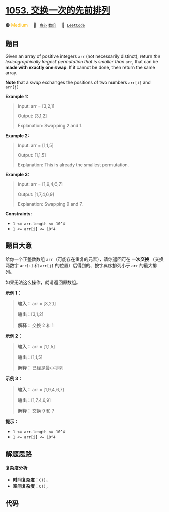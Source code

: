 # [1053. 交换一次的先前排列](https://leetcode.com/problems/previous-permutation-with-one-swap)

🟠 <font color=#ffb800>Medium</font>&emsp; 🔖&ensp; [`贪心`](/leetcode/outline/tag/greedy.md) [`数组`](/leetcode/outline/tag/array.md)&emsp; 🔗&ensp;[`LeetCode`](https://leetcode.com/problems/previous-permutation-with-one-swap)

## 题目

Given an array of positive integers `arr` (not necessarily distinct), return
_the_ _lexicographically_ _largest permutation that is smaller than_ `arr`,
that can be **made with exactly one swap**. If it cannot be done, then return
the same array.

**Note** that a _swap_ exchanges the positions of two numbers `arr[i]` and
`arr[j]`



**Example 1:**

> Input: arr = [3,2,1]
> 
> Output: [3,1,2]
> 
> Explanation: Swapping 2 and 1.

**Example 2:**

> Input: arr = [1,1,5]
> 
> Output: [1,1,5]
> 
> Explanation: This is already the smallest permutation.

**Example 3:**

> Input: arr = [1,9,4,6,7]
> 
> Output: [1,7,4,6,9]
> 
> Explanation: Swapping 9 and 7.

**Constraints:**

  * `1 <= arr.length <= 10^4`
  * `1 <= arr[i] <= 10^4`


## 题目大意

给你一个正整数数组 `arr`（可能存在重复的元素），请你返回可在 **一次交换** （交换两数字 `arr[i]` 和 `arr[j]`
的位置）后得到的、按字典序排列小于 `arr` 的最大排列。

如果无法这么操作，就请返回原数组。



**示例 1：**

> 
> 
> 
> 
> 
> **输入：** arr = [3,2,1]
> 
> **输出：**[3,1,2]
> 
> **解释：** 交换 2 和 1
> 
> 

**示例 2：**

> 
> 
> 
> 
> 
> **输入：** arr = [1,1,5]
> 
> **输出：**[1,1,5]
> 
> **解释：** 已经是最小排列
> 
> 

**示例 3：**

> 
> 
> 
> 
> 
> **输入：** arr = [1,9,4,6,7]
> 
> **输出：**[1,7,4,6,9]
> 
> **解释：** 交换 9 和 7
> 
> 



**提示：**

  * `1 <= arr.length <= 10^4`
  * `1 <= arr[i] <= 10^4`


## 解题思路

#### 复杂度分析

- **时间复杂度**：`O()`，
- **空间复杂度**：`O()`，

## 代码

```javascript

```